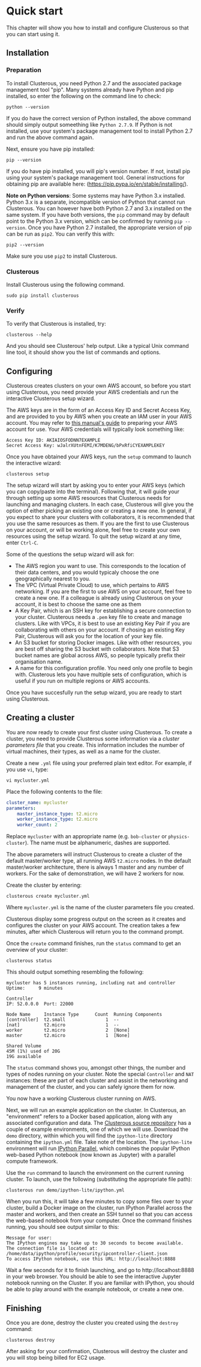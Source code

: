 # Quick start

This chapter will show you how to install and configure Clusterous so that you can start using it.

## Installation

### Preparation
To install Clusterous, you need Python 2.7 and the associated package management tool "pip". Many systems already have Python and pip installed, so enter the following on the command line to check:

    python --version

If you do have the correct version of Python installed, the above command should simply output someething like `Python 2.7.9`. If Python is not installed, use your system's package management tool to install Python 2.7 and run the above command again.

Next, ensure you have pip installed:

    pip --version

If you do have pip installed, you will pip's version number. If not, install pip using your system's package management tool. General instructions for obtaining pip are available here: (https://pip.pypa.io/en/stable/installing/).

**Note on Python versions**: Some systems may have Python 3.x installed. Python 3.x is a separate, incompatible version of Python that cannot run Clusterous. You can however have both Python 2.7 and 3.x installed on the same system. If you have both versions, the `pip` command may by default point to the Python 3.x version, which can be confirmed by running `pip --version`. Once you have Python 2.7 installed, the appropriate version of pip can be run as `pip2`. You can verify this with:

    pip2 --version

Make sure you use `pip2` to install Clusterous.

### Clusterous
Install Clusterous using the following command.

    sudo pip install clusterous


### Verify

To verify that Clusterous is installed, try:

    clusterous --help
    
And you should see Clusterous' help output. Like a typical Unix command line tool, it should show you the list of commands and options.

## Configuring
Clusterous creates clusters on your own AWS account, so before you start using Clusterous, you need provide your AWS credentials and run the interactive Clusterous setup wizard.

The AWS keys are in the form of an Access Key ID and Secret Access Key, and are provided to you by AWS when you create an IAM user in your AWS account. You may refer to [this manual's guide](A02_AWS.md) to preparing your AWS account for use. Your AWS credentials will typically look something like:

    Access Key ID: AKIAIOSFODNN7EXAMPLE
    Secret Access Key: wJalrXUtnFEMI/K7MDENG/bPxRfiCYEXAMPLEKEY

Once you have obtained your AWS keys, run the `setup` command to launch the interactive wizard:

    clusterous setup

The setup wizard will start by asking you to enter your AWS keys (which you can copy/paste into the terminal). Following that, it will guide your through setting up some AWS resources that Clusterous needs for launching and managing clusters. In each case, Clusterous will give you the option of either picking an existing one or creating a new one. In general, if you expect to share your clusters with collaborators, it is recommended that you use the same resources as them. If you are the first to use Clusterous on your account, or will be working alone, feel free to create your own resources using the setup wizard. To quit the setup wizard at any time, enter `Ctrl-C`.

Some of the questions the setup wizard will ask for:

- The AWS region you want to use. This corresponds to the location of their data centers, and you would typicaly choose the one geographically nearest to you.
- The VPC (Virtual Private Cloud) to use, which pertains to AWS networking. If you are the first to use AWS on your account, feel free to create a new one. If a colleague is already using Clusterous on your account, it is best to choose the same one as them
- A Key Pair, which is an SSH key for establishing a secure connection to your cluster. Clusterous needs a `.pem` key file to create and manage clusters. Like with VPCs, it is best to use an existing Key Pair if you are collaborating with others on your account. If chosing an existing Key Pair, Clusterous will ask you for the location of your key file.
- An S3 bucket for storing Docker images. Like with other resources, you are best off sharing the S3 bucket with collaborators. Note that S3 bucket names are global across AWS, so people typically prefix their organisation name.
- A name for this configuration profile. You need only one profile to begin with. Clusterous lets you have multiple sets of configuration, which is useful if you run on multiple regions or AWS accounts.

Once you have succesfully run the setup wizard, you are ready to start using Clusterous.

## Creating a cluster
You are now ready to create your first cluster using Clusterous. To create a cluster, you need to provide Clusterous some information via a _cluster parameters file_ that you create. This information includes the number of virtual machines, their types, as well as a name for the cluster.

Create a new `.yml` file using your preferred plain text editor. For example, if you use `vi`, type:

    vi mycluster.yml

Place the following contents to the file:

```yaml
cluster_name: mycluster
parameters:
    master_instance_type: t2.micro
    worker_instance_type: t2.micro
    worker_count: 2
```

Replace `mycluster` with an appropriate name (e.g. `bob-cluster` or `physics-cluster`). The name must be alphanumeric, dashes are supported.

The above parameters will instruct Clusterous to create a cluster of the default master/worker type, all running AWS `t2.micro` nodes. In the default master/worker architecture, there is always 1 master and any number of workers. For the sake of demonstration, we will have 2 workers for now.

Create the cluster by entering:

    clusterous create mycluster.yml

Where `mycluster.yml` is the name of the cluster parameters file you created.

Clusterous display some progress output on the screen as it creates and configures the cluster on your AWS account. The creation takes a few minutes, after which Clusterous will return you to the command prompt.

Once the `create` command finishes, run the `status` command to get an overview of your cluster:

    clusterous status

This should output something resembling the following:

```
mycluster has 5 instances running, including nat and controller
Uptime:     9 minutes

Controller
IP: 52.0.0.0  Port: 22000

Node Name     Instance Type      Count  Running Components
[controller]  t2.small               1  --
[nat]         t2.micro               1  --
worker        t2.micro               2  [None]
master        t2.micro               1  [None]

Shared Volume
45M (1%) used of 20G
19G available
```

The `status` command shows you, amongst other things, the number and types of nodes running on your cluster. Note the special `Controller` and `NAT` instances: these are part of each cluster and assist in the networking and management of the cluster, and you can safely ignore them for now.

You now have a working Clusterous cluster running on AWS.

Next, we will run an example application on the cluster. In Clusterous, an "environment" refers to a Docker based application, along with any associated configuration and data. The [Clusterous source repository](https://github.com/sirca/clusterous/) has a couple of example environments, one of which we will use. Download the `demo` directory, within which you will find the `ipython-lite` directory containing the `ipython.yml` file. Take note of the location. The `ipython-lite` environment will run [IPython Parallel](http://ipyparallel.readthedocs.org/en/stable/), which combines the popular IPython web-based Python notebook (now known as Jupyter) with a parallel compute framework.

Use the `run` command to launch the environment on the current running cluster. To launch, use the following (substituting the appropriate file path):

    clusterous run demo/ipython-lite/ipython.yml

When you run this, it will take a few minutes to copy some files over to your cluster, build a Docker image on the cluster, run IPython Parallel across the master and workers, and then create an SSH tunnel so that you can access the web-based notebook from your computer. Once the command finishes running, you should see output similar to this:

```
Message for user:
The IPython engines may take up to 30 seconds to become available.
The connection file is located at:
/home/data/ipython/profile/security/ipcontroller-client.json
To access IPython notebook, use this URL: http://localhost:8888
```

Wait a few seconds for it to finish launching, and go to http://localhost:8888 in your web browser. You should be able to see the interactive Jupyter notebook running on the Cluster. If you are familiar with IPython, you should be able to play around with the example notebook, or create a new one.

## Finishing
Once you are done, destroy the cluster you created using the `destroy` command:

    clusterous destroy

After asking for your confirmation, Clusterous will destroy the cluster and you will stop being billed for EC2 usage.

